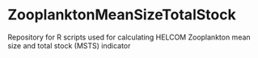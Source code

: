 # ZooplanktonMeanSizeTotalStock
Repository for R scripts used for calculating HELCOM Zooplankton mean size and total stock (MSTS) indicator

